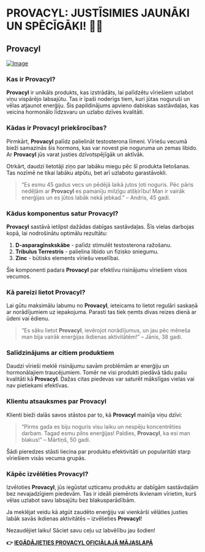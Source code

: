 # PROVACYL: JUSTĪSIMIES JAUNĀKI UN SPĒCĪGĀKI! 💪🌟

## Provacyl

[![Image](https://www2.sellhealth.com/292/200x200.gif)](https://gchaffi.com/WL9LBXvC)

### Kas ir Provacyl?

**Provacyl** ir unikāls produkts, kas izstrādāts, lai palīdzētu vīriešiem uzlabot viņu vispārējo labsajūtu. Tas ir īpaši noderīgs tiem, kuri jūtas noguruši un vēlas atjaunot enerģiju. Šis papildinājums apvieno dabiskas sastāvdaļas, kas veicina hormonālo līdzsvaru un uzlabo dzīves kvalitāti.

### Kādas ir Provacyl priekšrocības?

Pirmkārt, **Provacyl** palīdz palielināt testosterona līmeni. Vīriešu vecumā bieži samazinās šis hormons, kas var novest pie noguruma un zemas libido. Ar **Provacyl** jūs varat justies dzīvotspējīgāk un aktīvāk.

Otrkārt, daudzi lietotāji ziņo par labāku miegu pēc šī produkta lietošanas. Tas nozīmē ne tikai labāku atpūtu, bet arī uzlabotu garastāvokli. 

> “Es esmu 45 gadus vecs un pēdējā laikā jutos ļoti noguris. Pēc pāris nedēļām ar **Provacyl** es pamanīju milzīgu atšķirību! Man ir vairāk enerģijas un es jūtos labāk nekā jebkad.” – Andris, 45 gadi.

### Kādus komponentus satur Provacyl?

**Provacyl** sastāvā ietilpst dažādas dabīgas sastāvdaļas. Šīs vielas darbojas kopā, lai nodrošinātu optimālu rezultātu:

1. **D-asparagīnskskābe** - palīdz stimulēt testosterona ražošanu.
2. **Tribulus Terrestris** - palielina libido un fizisko sniegumu.
3. **Zinc** - būtisks elements vīriešu veselībai.

Šie komponenti padara **Provacyl** par efektīvu risinājumu vīriešiem visos vecumos.

### Kā pareizi lietot Provacyl?

Lai gūtu maksimālu labumu no **Provacyl**, ieteicams to lietot regulāri saskaņā ar norādījumiem uz iepakojuma. Parasti tas tiek ņemts divas reizes dienā ar ūdeni vai ēdienu.

> “Es sāku lietot **Provacyl**, ievērojot norādījumus, un jau pēc mēneša man bija vairāk enerģijas ikdienas aktivitātēm!” – Jānis, 38 gadi.

### Salīdzinājums ar citiem produktiem

Daudzi vīrieši meklē risinājumu savām problēmām ar enerģiju un hormonālajiem traucējumiem. Tomēr ne visi produkti piedāvā tādu pašu kvalitāti kā **Provacyl**. Dažas citas piedevas var saturēt mākslīgas vielas vai nav pietiekami efektīvas.

### Klientu atsauksmes par Provacyl

Klienti bieži dalās savos stāstos par to, kā **Provacyl** mainīja viņu dzīvi:

> “Pirms gada es biju noguris visu laiku un nespēju koncentrēties darbam. Tagad esmu pilns enerģijas! Paldies, **Provacyl**, ka esi man blakus!” – Mārtiņš, 50 gadi.

Šādi pieredzes stāsti liecina par produktu efektivitāti un popularitāti starp vīriešiem visās vecuma grupās.

### Kāpēc izvēlēties Provacyl?

Izvēloties **Provacyl**, jūs iegūstat uzticamu produktu ar dabīgām sastāvdaļām bez nevajadzīgiem piedevām. Tas ir ideāli piemērots ikvienam vīrietim, kurš vēlas uzlabot savu labsajūtu bez blakusparādībām.

Ja meklējat veidu kā atgūt zaudēto enerģiju vai vienkārši vēlāties justies labāk savās ikdienas aktivitātēs – izvēlieties **Provacyl**! 

Nezaudējiet laiku! Sāciet savu ceļu uz labvēlību jau šodien!



**👉 [IEGĀDĀJIETIES PROVACYL OFICIĀLAJĀ MĀJASLAPĀ](https://gchaffi.com/WL9LBXvC)**
